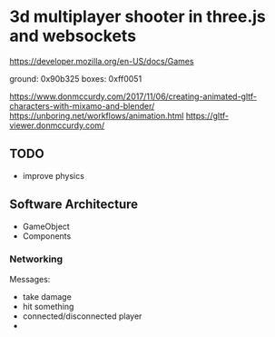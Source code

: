 # 3d multiplayer shooter in three.js and websockets

https://developer.mozilla.org/en-US/docs/Games

ground: 0x90b325
boxes: 0xff0051

https://www.donmccurdy.com/2017/11/06/creating-animated-gltf-characters-with-mixamo-and-blender/
https://unboring.net/workflows/animation.html
https://gltf-viewer.donmccurdy.com/

## TODO
* improve physics

## Software Architecture

* GameObject
* Components

### Networking

Messages:
* take damage
* hit something
* connected/disconnected player
* 
